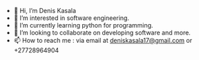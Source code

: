 - 👋 Hi, I’m Denis Kasala
- 👀 I’m interested in software engineering. 
- 🌱 I’m currently learning python for programming. 
- 💞️ I’m looking to collaborate on developing software and more. 
- 📫 How to reach me : via email at deniskasala17@gmail.com or +27728964904

<!---
Rayboy-dot/Rayboy-dot is a ✨ special ✨ repository because its `README.md` (this file) appears on your GitHub profile.
You can click the Preview link to take a look at your changes.
--->
